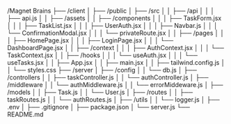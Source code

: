 /Magnet Brains
├── /client
│ ├── /public
│ ├── /src
│ │ ├── /api
│ │ │ ├── api.js
│ │ ├── /assets
│ │ ├── /components
│ │ │ ├── TaskForm.jsx
│ │ │ ├── TaskList.jsx
│ │ │ ├── UserAuth.jsx
│ │ │ ├── Navbar.js
│ │ │ └── ConfirmationModal.jsx
│ │ │ └── privateRoute.jsx
│ │ ├── /pages
│ │ │ ├── HomePage.jsx
│ │ │ ├── LoginPage.jsx
│ │ │ └── DashboardPage.jsx
│ │ ├── /context
│ │ │ ├── AuthContext.jsx
│ │ │ └── TaskContext.jsx
│ │ ├── /hooks
│ │ │ └── useAuth.jsx
│ │ │ └── useTasks.jsx
│ │ ├── App.jsx
│ │ ├── main.jsx
│ │ ├── tailwind.config.js
│ │ └── styles.css
├── /server
│ ├── /config
│ │ └── db.js
│ ├── /controllers
│ │ ├── taskController.js
│ │ └── authController.js
│ ├── /middleware
│ │ └── authMiddleware.js
│ │ └── errorMiddeware.js
│ ├── /models
│ │ ├── Task.js
│ │ └── User.js
│ ├── /routes
│ │ ├── taskRoutes.js
│ │ └── authRoutes.js
│ ├── /utils
│ │ └── logger.js
│ ├── .env
│ ├── .gitignore
│ ├── package.json
│ └── server.js
└── README.md
